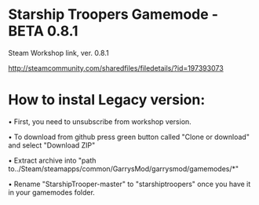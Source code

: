 # Starship Troopers Gamemode - BETA 0.8.1

Steam Workshop link, ver. 0.8.1

http://steamcommunity.com/sharedfiles/filedetails/?id=197393073

# How to instal Legacy version:
  
• First, you need to unsubscribe from workshop version.

• To download from github press green button called "Clone or download" and select "Download ZIP"

• Extract archive into "path to../Steam/steamapps/common/GarrysMod/garrysmod/gamemodes/*"

• Rename "StarshipTrooper-master" to "starshiptroopers" once you have it in your gamemodes folder.
